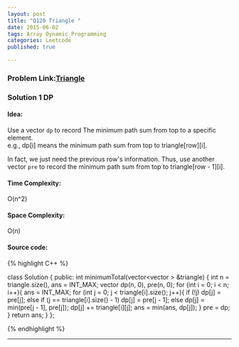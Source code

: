 ```yaml
---
layout: post
title: "Q120 Triangle "
date: 2015-06-02
tags: Array Dynamic_Programming
categories: Leetcode
published: true

---
```

### Problem Link:[Triangle ](https://leetcode.com/problems/triangle/) 

### Solution 1 DP

#### Idea:

Use a vector `dp` to record The minimum path sum from top to a specific element.   
e.g., dp[i] means the minimum path sum from top to triangle[row][i].

In fact, we just need the previous row's information. Thus, use another vector `pre` to record the minimum path sum from top to triangle[row - 1][i].

#### Time Complexity:
O(n^2)

#### Space Complexity:
O(n)

#### Source code:
{% highlight C++ %}

class Solution {
public:
    int minimumTotal(vector<vector<int> > &triangle) {
        int n = triangle.size(), ans = INT_MAX;
        vector<int> dp(n, 0), pre(n, 0);
        for (int i = 0; i < n; i++){
            ans = INT_MAX;
            for (int j = 0; j < triangle[i].size(); j++){
                if (!j) 
                    dp[j] = pre[j];
                else if (j == triangle[i].size() - 1) 
                    dp[j] = pre[j - 1];
                else
                    dp[j] = min(pre[j - 1], pre[j]);
                dp[j] += triangle[i][j];
                ans = min(ans, dp[j]);
            }
            pre = dp;
        }
        return ans;
    }
};

{% endhighlight %}

---

